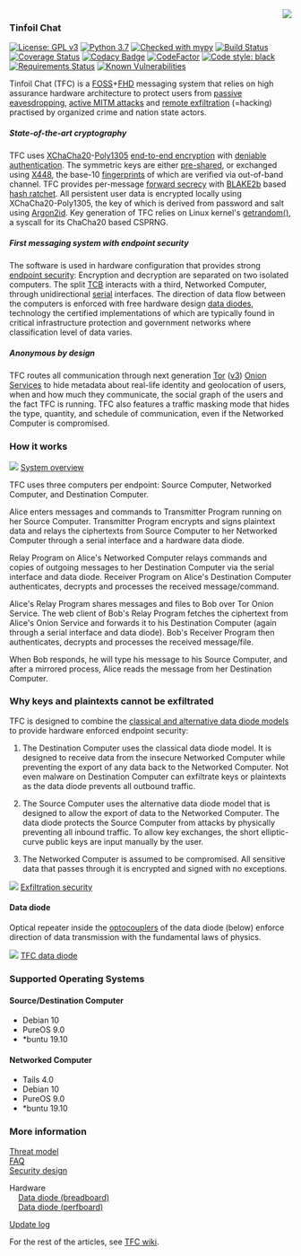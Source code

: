 <img align="right" src="https://cs.helsinki.fi/u/oottela/tfc_logo.png" style="position: relative; top: 0; left: 0;">

### Tinfoil Chat

[![License: GPL v3](https://img.shields.io/badge/License-GPLv3-blue.svg)](https://www.gnu.org/licenses/gpl-3.0)
[![Python 3.7](https://img.shields.io/badge/python-3.7-informational.svg)](https://www.python.org/downloads/release/python-370/)
[![Checked with mypy](http://www.mypy-lang.org/static/mypy_badge.svg)](http://mypy-lang.org/)
[![Build Status](https://travis-ci.org/maqp/tfc.svg?branch=master)](https://travis-ci.org/maqp/tfc) 
[![Coverage Status](https://coveralls.io/repos/github/maqp/tfc/badge.svg?branch=master)](https://coveralls.io/github/maqp/tfc?branch=master)
[![Codacy Badge](https://api.codacy.com/project/badge/Grade/71fa9cc1da424f52a576a04c2722da26)](https://www.codacy.com/manual/maqp/tfc?utm_source=github.com&amp;utm_medium=referral&amp;utm_content=maqp/tfc&amp;utm_campaign=Badge_Grade)
[![CodeFactor](https://www.codefactor.io/repository/github/maqp/tfc/badge)](https://www.codefactor.io/repository/github/maqp/tfc)
[![Code style: black](https://img.shields.io/badge/code%20style-black-000000.svg)](https://github.com/psf/black)
[![Requirements Status](https://requires.io/github/maqp/tfc/requirements.svg?branch=master)](https://requires.io/github/maqp/tfc/requirements/?branch=master)
[![Known Vulnerabilities](https://snyk.io/test/github/maqp/tfc/badge.svg)](https://snyk.io/test/github/maqp/tfc)

Tinfoil Chat (TFC) is a 
[FOSS](https://www.gnu.org/philosophy/free-sw.html)+[FHD](https://www.gnu.org/philosophy/free-hardware-designs.en.html) 
messaging system that relies on high assurance hardware architecture to protect 
users from
[passive eavesdropping](https://en.wikipedia.org/wiki/Upstream_collection), 
[active MITM attacks](https://en.wikipedia.org/wiki/Man-in-the-middle_attack)
and
[remote exfiltration](https://www.youtube.com/watch?v=3euYBPlX9LM) 
(=hacking) practised by organized crime and nation state actors.

##### State-of-the-art cryptography
TFC uses
[XChaCha20](https://cr.yp.to/chacha/chacha-20080128.pdf)-[Poly1305](https://cr.yp.to/mac/poly1305-20050329.pdf)
[end-to-end encryption](https://en.wikipedia.org/wiki/End-to-end_encryption)
with
[deniable authentication](https://en.wikipedia.org/wiki/Deniable_encryption#Deniable_authentication).
The symmetric keys are either
[pre-shared](https://en.wikipedia.org/wiki/Pre-shared_key),
or exchanged using
[X448](https://eprint.iacr.org/2015/625.pdf),
the base-10
[fingerprints](https://en.wikipedia.org/wiki/Public_key_fingerprint)
of which are verified via out-of-band channel. TFC provides per-message
[forward secrecy](https://en.wikipedia.org/wiki/Forward_secrecy)
with
[BLAKE2b](https://blake2.net/blake2.pdf) 
based
[hash ratchet](https://www.youtube.com/watch?v=9sO2qdTci-s#t=1m34s).
All persistent user data is encrypted locally using XChaCha20-Poly1305, the key 
of which is derived from password and salt using 
[Argon2id](https://github.com/P-H-C/phc-winner-argon2/blob/master/argon2-specs.pdf). 
Key generation of TFC relies on Linux kernel's 
[getrandom()](https://manpages.debian.org/testing/manpages-dev/getrandom.2.en.html),
a syscall for its ChaCha20 based CSPRNG.

##### First messaging system with endpoint security
The software is used in hardware configuration that provides strong
[endpoint security](https://en.wikipedia.org/wiki/Endpoint_security):
Encryption and decryption are separated on two isolated computers. The split
[TCB](https://en.wikipedia.org/wiki/Trusted_computing_base)
interacts with a third, Networked Computer, through unidirectional
[serial](https://en.wikipedia.org/wiki/Universal_asynchronous_receiver/transmitter) 
interfaces. The direction of data flow between the computers is enforced with free 
hardware design
[data diodes](https://en.wikipedia.org/wiki/Unidirectional_network), 
technology the certified implementations of which are typically found in 
critical infrastructure protection and government networks where classification 
level of data varies.

##### Anonymous by design
TFC routes all communication through next generation
[Tor](https://2019.www.torproject.org/about/overview.html.en)
([v3](https://trac.torproject.org/projects/tor/wiki/doc/NextGenOnions))
[Onion Services](https://2019.www.torproject.org/docs/onion-services) 
to hide metadata about real-life identity and geolocation of users, when and how 
much they communicate, the social graph of the users and the fact TFC is 
running. TFC also features a traffic masking mode that hides the type, quantity,
and schedule of communication, even if the Networked Computer is compromised.


### How it works

![](https://www.cs.helsinki.fi/u/oottela/wiki/readme/how_it_works2.png)
[System overview](https://www.cs.helsinki.fi/u/oottela/wiki/readme/how_it_works2.png)

TFC uses three computers per endpoint: Source Computer, Networked Computer, and 
Destination Computer.

Alice enters messages and commands to Transmitter Program running on her Source 
Computer. Transmitter Program encrypts and signs plaintext data and relays the 
ciphertexts from Source Computer to her Networked Computer through a serial 
interface and a hardware data diode.

Relay Program on Alice's Networked Computer relays commands and copies of 
outgoing messages to her Destination Computer via the serial interface and data 
diode. Receiver Program on Alice's Destination Computer authenticates, decrypts 
and processes the received message/command.

Alice's Relay Program shares messages and files to Bob over Tor Onion Service. 
The web client of Bob's Relay Program fetches the ciphertext from Alice's Onion 
Service and forwards it to his Destination Computer (again through a serial 
interface and data diode). Bob's Receiver Program then authenticates, decrypts 
and processes the received message/file.

When Bob responds, he will type his message to his Source Computer, and after a 
mirrored process, Alice reads the message from her Destination Computer.


### Why keys and plaintexts cannot be exfiltrated

TFC is designed to combine the 
[classical and alternative data diode models](https://en.wikipedia.org/wiki/Unidirectional_network#Applications) 
to provide hardware enforced endpoint security: 

1. The Destination Computer uses the classical data diode model. It is designed 
to receive data from the insecure Networked Computer while preventing the export 
of any data back to the Networked Computer. Not even malware on Destination 
Computer can exfiltrate keys or plaintexts as the data diode prevents all 
outbound traffic.

2. The Source Computer uses the alternative data diode model that is designed to 
allow the export of data to the Networked Computer. The data diode protects the 
Source Computer from attacks by physically preventing all inbound traffic. To 
allow key exchanges, the short elliptic-curve public keys are input manually by 
the user.

3. The Networked Computer is assumed to be compromised. All sensitive data that 
passes through it is encrypted and signed with no exceptions.

![](https://www.cs.helsinki.fi/u/oottela/wiki/readme/attacks2.png)
[Exfiltration security](https://www.cs.helsinki.fi/u/oottela/wiki/readme/attacks2.png)

#### Data diode
Optical repeater inside the
[optocouplers](https://en.wikipedia.org/wiki/Opto-isolator)
of the data diode (below) enforce direction of data transmission with the 
fundamental laws of physics.

![](https://www.cs.helsinki.fi/u/oottela/wiki/readme/readme_dd.jpg)
[TFC data diode](https://www.cs.helsinki.fi/u/oottela/wiki/readme/readme_dd.jpg)


### Supported Operating Systems

#### Source/Destination Computer
- Debian 10
- PureOS 9.0
- *buntu 19.10

#### Networked Computer
- Tails 4.0
- Debian 10
- PureOS 9.0
- *buntu 19.10


### More information
[Threat model](https://github.com/maqp/tfc/wiki/Threat-model)<br>
[FAQ](https://github.com/maqp/tfc/wiki/FAQ)<br>
[Security design](https://github.com/maqp/tfc/wiki/Security-design)<br>

Hardware<Br>
&nbsp;&nbsp;&nbsp;&nbsp;[Data diode (breadboard)](https://github.com/maqp/tfc/wiki/TTL-Data-Diode-(breadboard))<br>
&nbsp;&nbsp;&nbsp;&nbsp;[Data diode (perfboard)](https://github.com/maqp/tfc/wiki/TTL-Data-Diode-(perfboard))<br>

[Update log](https://github.com/maqp/tfc/wiki/Update-Log)<br>

For the rest of the articles, see [TFC wiki](https://github.com/maqp/tfc/wiki).